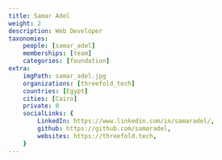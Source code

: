 ```yaml
---
title: Samar Adel
weight: 2
description: Web Developer
taxonomies:
    people: [samar_adel]
    memberships: [team]
    categories: [foundation]
extra:
    imgPath: samar_adel.jpg
    organizations: [threefold_tech]
    countries: [Egypt]
    cities: [Cairo]
    private: 0
    socialLinks: {
        LinkedIn: https://www.linkedin.com/in/samaradel/,
        github: https://github.com/samaradel,
        websites: https://threefold.tech,
    }
---
```


<!--

Samar has over 3 years of practical experience in designing, implementing software, including web and mobile UI development, API design and she is passionate about everything Javascript, Designing pages as well. she loves exploring new libraries.

--!>